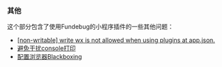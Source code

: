 ### 其他

这个部分包含了使用Fundebug的小程序插件的一些其他问题：

- [[non-writable] write wx is not allowed when using plugins at app.json.](./non_writable.md)
- [避免干扰console打印](./avoid_disturb_console.md)
- [配置浏览器Blackboxing](./browser_blackboxing_fundebug.md)